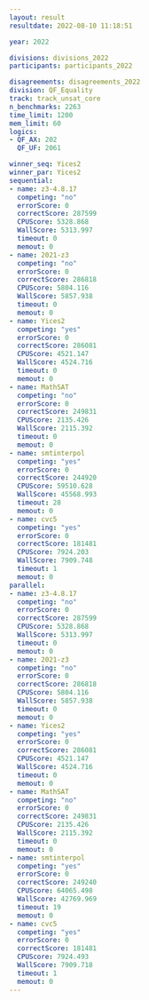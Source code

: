 ```yaml
---
layout: result
resultdate: 2022-08-10 11:18:51

year: 2022

divisions: divisions_2022
participants: participants_2022

disagreements: disagreements_2022
division: QF_Equality
track: track_unsat_core
n_benchmarks: 2263
time_limit: 1200
mem_limit: 60
logics:
- QF_AX: 202
  QF_UF: 2061

winner_seq: Yices2
winner_par: Yices2
sequential:
- name: z3-4.8.17
  competing: "no"
  errorScore: 0
  correctScore: 287599
  CPUScore: 5328.868
  WallScore: 5313.997
  timeout: 0
  memout: 0
- name: 2021-z3
  competing: "no"
  errorScore: 0
  correctScore: 286818
  CPUScore: 5804.116
  WallScore: 5857.938
  timeout: 0
  memout: 0
- name: Yices2
  competing: "yes"
  errorScore: 0
  correctScore: 286081
  CPUScore: 4521.147
  WallScore: 4524.716
  timeout: 0
  memout: 0
- name: MathSAT
  competing: "no"
  errorScore: 0
  correctScore: 249831
  CPUScore: 2135.426
  WallScore: 2115.392
  timeout: 0
  memout: 0
- name: smtinterpol
  competing: "yes"
  errorScore: 0
  correctScore: 244920
  CPUScore: 59510.628
  WallScore: 45568.993
  timeout: 28
  memout: 0
- name: cvc5
  competing: "yes"
  errorScore: 0
  correctScore: 181481
  CPUScore: 7924.203
  WallScore: 7909.748
  timeout: 1
  memout: 0
parallel:
- name: z3-4.8.17
  competing: "no"
  errorScore: 0
  correctScore: 287599
  CPUScore: 5328.868
  WallScore: 5313.997
  timeout: 0
  memout: 0
- name: 2021-z3
  competing: "no"
  errorScore: 0
  correctScore: 286818
  CPUScore: 5804.116
  WallScore: 5857.938
  timeout: 0
  memout: 0
- name: Yices2
  competing: "yes"
  errorScore: 0
  correctScore: 286081
  CPUScore: 4521.147
  WallScore: 4524.716
  timeout: 0
  memout: 0
- name: MathSAT
  competing: "no"
  errorScore: 0
  correctScore: 249831
  CPUScore: 2135.426
  WallScore: 2115.392
  timeout: 0
  memout: 0
- name: smtinterpol
  competing: "yes"
  errorScore: 0
  correctScore: 249240
  CPUScore: 64065.498
  WallScore: 42769.969
  timeout: 19
  memout: 0
- name: cvc5
  competing: "yes"
  errorScore: 0
  correctScore: 181481
  CPUScore: 7924.493
  WallScore: 7909.718
  timeout: 1
  memout: 0
---
```

